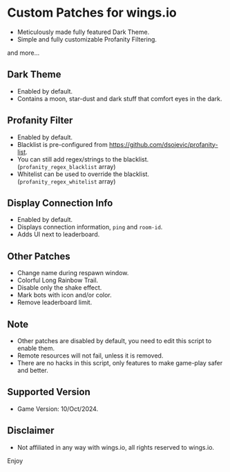 # Custom Patches for wings.io
- Meticulously made fully featured Dark Theme.
- Simple and fully customizable Profanity Filtering.

and more...

## Dark Theme
- Enabled by default.
- Contains a moon, star-dust and dark stuff that comfort eyes in the dark.

## Profanity Filter
- Enabled by default.
- Blacklist is pre-configured from https://github.com/dsojevic/profanity-list.
- You can still add regex/strings to the blacklist. (`profanity_regex_blacklist` array)
- Whitelist can be used to override the blacklist. (`profanity_regex_whitelist` array)

## Display Connection Info
- Enabled by default.
- Displays connection information, `ping` and `room-id`.
- Adds UI next to leaderboard.

## Other Patches
- Change name during respawn window.
- Colorful Long Rainbow Trail.
- Disable only the shake effect.
- Mark bots with icon and/or color.
- Remove leaderboard limit.

## Note
- Other patches are disabled by default, you need to edit this script to enable them.
- Remote resources will not fail, unless it is removed.
- There are no hacks in this script, only features to make game-play safer and better.

## Supported Version
- Game Version: 10/Oct/2024.

## Disclaimer
- Not affiliated in any way with wings.io, all rights reserved to wings.io.

Enjoy
